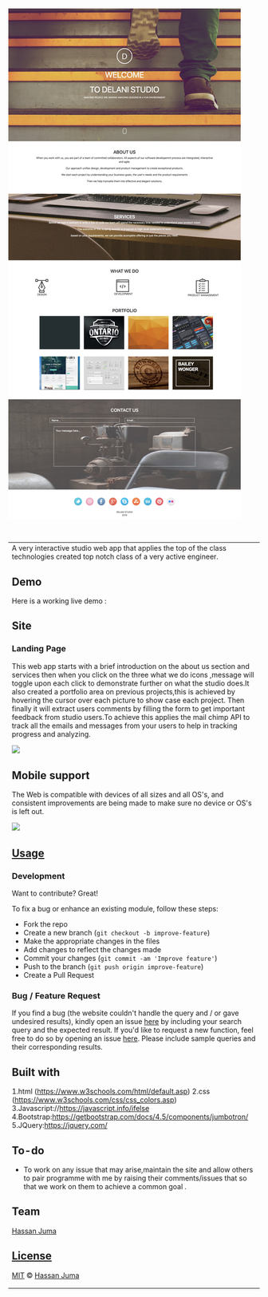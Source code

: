 # ![DELANI STUDIO](delani.jpg)

#

<table>
<tr>
<td>
  A very interactive studio web app that applies the top of the class technologies created top notch class of a very active engineer.

## Demo

Here is a working live demo :

## Site

### Landing Page

This web app starts with a brief introduction on the about us section and services then when you click on the three what we do icons ,message will toggle upon each click to demonstrate further on what the studio does.It also created a portfolio area on previous projects,this is achieved by hovering the cursor over each picture to show case each project.
Then finally it will extract users comments by filling the form to get important feedback from studio users.To achieve this applies the mail chimp API to track all the emails and messages from your users to help in tracking progress and analyzing.

![](https://github.com/HASSAN1A/Akan-name-and-birthday-of-the-week.)

## Mobile support

The Web is compatible with devices of all sizes and all OS's, and consistent improvements are being made to make sure no device or OS's is left out.

![](https://github.com/HASSAN1A/Akan-name-and-birthday-of-the-week.)

## [Usage](https://HASSAN1A.github.io/test-answers)

### Development

Want to contribute? Great!

To fix a bug or enhance an existing module, follow these steps:

- Fork the repo
- Create a new branch (`git checkout -b improve-feature`)
- Make the appropriate changes in the files
- Add changes to reflect the changes made
- Commit your changes (`git commit -am 'Improve feature'`)
- Push to the branch (`git push origin improve-feature`)
- Create a Pull Request

### Bug / Feature Request

If you find a bug (the website couldn't handle the query and / or gave undesired results), kindly open an issue [here](https://github.com/HASSAN1A/DELANI-STUDIO/issues/new) by including your search query and the expected result.
If you'd like to request a new function, feel free to do so by opening an issue [here](https://github.com/HASSAN1A//issues/DELANI-STUDIO). Please include sample queries and their corresponding results.

## Built with

1.html (https://www.w3schools.com/html/default.asp)
2.css (https://www.w3schools.com/css/css_colors.asp)
3.Javascript://https://javascript.info/ifelse
4.Bootstrap:https://getbootstrap.com/docs/4.5/components/jumbotron/
5.JQuery:https://jquery.com/

## To-do

- To work on any issue that may arise,maintain the site and allow others to pair programme with me by raising their comments/issues that so that we work on them to achieve a common goal .

## Team

[Hassan Juma ](https://github.com/HASSAN1A)

## [License](https://github.com/HASSAN1A/Akan-name-and-birthday-of-the-week./blob/master/LICENSE.md)

[MIT](https://github.com/HASSAN1A/DELANI-STUDIO/blob/master/LICENSE.md) © [Hassan Juma](https://github.com/HASSAN1A)
